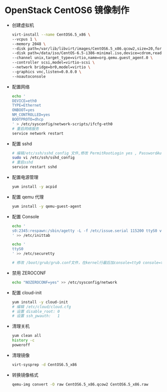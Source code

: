 # OpenStack CentOS6 镜像制作

- 创建虚拟机

  ```bash
  virt-install --name CentOS6.5_x86 \
  --vcpus 1 \
  --memory 2048 \
  --disk path=/var/lib/libvirt/images/CentOS6.5_x86.qcow2,size=20,format=qcow2,bus=scsi \
  --disk path=/data/iso/CentOS-6.5-i386-minimal.iso,device=cdrom,readonly=on \
  --channel unix,target_type=virtio,name=org.qemu.guest_agent.0 \
  --controller scsi,model=virtio-scsi \
  --network bridge=br0,model=virtio \
  --graphics vnc,listen=0.0.0.0 \
  --noautoconsole

  ```

- 配置网络

  ```bash
  echo '
  DEVICE=eth0
  TYPE=Ethernet
  ONBOOT=yes
  NM_CONTROLLED=yes
  BOOTPROTO=dhcp
  ' > /etc/sysconfig/network-scripts/ifcfg-eth0
  # 重启网络服务
  service network restart
  ```

- 配置 sshd

  ```bash
  # 编辑/etc/ssh/sshd_config 文件,修改 PermitRootLogin yes , PasswordAuthentication yes
  sudo vi /etc/ssh/sshd_config
  # 重启sshd
  service restart sshd
  ```

- 配置电源管理

  ```bash
  yum install -y acpid
  ```

- 配置 qemu 代理

  ```bash
  yum install -y qemu-guest-agent
  ```

- 配置 Console

  ```bash
  echo '
  s0:2345:respawn:/sbin/agetty -L -f /etc/issue.serial 115200 ttyS0 vt100
  ' >> /etc/inittab

  echo '
  ttyS0
  ' >> /etc/securetty

  # 修改 /boot/grub/grub.conf文件，在kernel行最后加console=tty0 console=ttyS0,115200n8
  ```

- 禁用 ZEROCONF

  ```bash
  echo "NOZEROCONF=yes" >> /etc/sysconfig/network
  ```

- 配置 cloud-init

  ```bash
  yum install -y cloud-init
  # 编辑 /etc/cloud/cloud.cfg
  # 设置 disable_root: 0
  # 设置 ssh_pwauth:   1
  ```

- 清理关机

  ```bash
  yum clean all
  history -c
  poweroff
  ```

- 清理镜像

  ```bash
  virt-sysprep -d CentOS6.5_x86
  ```

- 转换镜像格式

  ```bash
  qemu-img convert -O raw CentOS6.5_x86.qcow2 CentOS6.5_x86.raw
  ```
